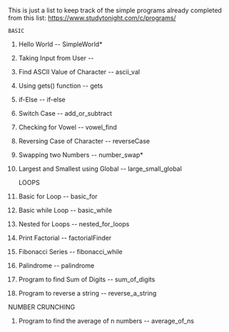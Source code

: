 This is just a list to keep track of the simple programs already completed from this list:
  https://www.studytonight.com/c/programs/

    BASIC
1) Hello World -- SimpleWorld*
2) Taking Input from User -- 
3) Find ASCII Value of Character -- ascii_val
4) Using gets() function -- gets
5) if-Else -- if-else
6) Switch Case -- add_or_subtract
7) Checking for Vowel -- vowel_find
8) Reversing Case of Character -- reverseCase
9) Swapping two Numbers -- number_swap*
10) Largest and Smallest using Global -- large_small_global

    LOOPS
1) Basic for Loop -- basic_for
2) Basic while Loop -- basic_while
3) Nested for Loops -- nested_for_loops
4) Print Factorial -- factorialFinder
5) Fibonacci Series -- fibonacci_while
6) Palindrome -- palindrome
7) Program to find Sum of Digits -- sum_of_digits
8) Program to reverse a string -- reverse_a_string

  NUMBER CRUNCHING
  1) Program to find the average of n numbers -- average_of_ns
